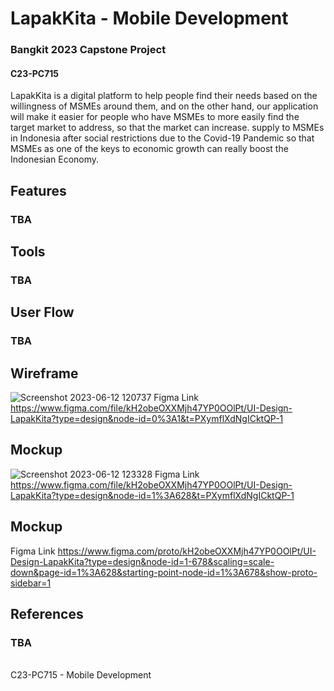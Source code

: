 # LapakKita - Mobile Development
### Bangkit 2023 Capstone Project
#### C23-PC715


LapakKita is a digital platform to help people find their needs based on the willingness of MSMEs around them, and on the other hand, our application will make it easier for people who have MSMEs to more easily find the target market to address, so that the market can increase. supply to MSMEs in Indonesia after social restrictions due to the Covid-19 Pandemic so that MSMEs as one of the keys to economic growth can really boost the Indonesian Economy.

## Features
### TBA

## Tools
### TBA

## User Flow
### TBA

## Wireframe

![Screenshot 2023-06-12 120737](https://github.com/HuseinHQ/capstone-C23-PC715/assets/77067538/02935969-ee1f-48c1-83b2-e68706d0d969)
Figma Link https://www.figma.com/file/kH2obeOXXMjh47YP0OOlPt/UI-Design-LapakKita?type=design&node-id=0%3A1&t=PXymflXdNgICktQP-1

## Mockup

![Screenshot 2023-06-12 123328](https://github.com/HuseinHQ/capstone-C23-PC715/assets/77067538/01281b85-58d1-497b-9aa5-bbbaa9ac9ec4)
Figma Link https://www.figma.com/file/kH2obeOXXMjh47YP0OOlPt/UI-Design-LapakKita?type=design&node-id=1%3A628&t=PXymflXdNgICktQP-1

## Mockup
Figma Link https://www.figma.com/proto/kH2obeOXXMjh47YP0OOlPt/UI-Design-LapakKita?type=design&node-id=1-678&scaling=scale-down&page-id=1%3A628&starting-point-node-id=1%3A678&show-proto-sidebar=1

## References
### TBA

<br>
C23-PC715 - Mobile Development
 
